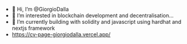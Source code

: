 - 👋 Hi, I’m @GiorgioDalla
- 👀 I’m interested in blockchain development and decentralisation...
- 🌱 I’m currently building with solidity and javascript using hardhat and nextjs framework 
- https://cv-page-giorgiodalla.vercel.app/

<!---
GiorgioDalla/GiorgioDalla is a ✨ special ✨ repository because its `README.md` (this file) appears on your GitHub profile.
You can click the Preview link to take a look at your changes.
--->

